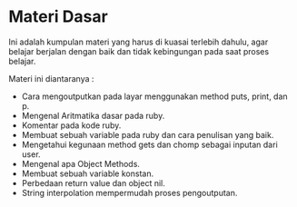 # Materi Dasar

Ini adalah kumpulan materi yang harus di kuasai terlebih dahulu, agar belajar berjalan dengan baik dan tidak kebingungan pada saat proses belajar.

Materi ini diantaranya :

* Cara mengoutputkan pada layar menggunakan method puts, print, dan p.
* Mengenal Aritmatika dasar pada ruby.
* Komentar pada kode ruby.
* Membuat sebuah variable pada ruby dan cara penulisan yang baik.
* Mengetahui kegunaan method gets dan chomp sebagai inputan dari user.
* Mengenal apa Object Methods.
* Membuat sebuah variable konstan.
* Perbedaan return value dan object nil.
* String interpolation mempermudah proses pengoutputan. 

